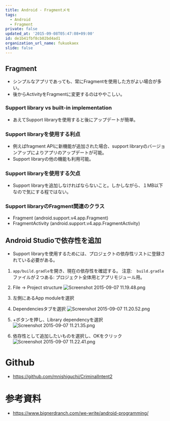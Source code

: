 ```yaml
---
title: Android - Fragmentメモ
tags:
  - Android
  - Fragment
private: false
updated_at: '2015-09-08T05:47:08+09:00'
id: de1b41fbf8cb02bd4ad1
organization_url_name: fukuokaex
slide: false
---
```

## Fragment

- シンプルなアプリであっても、常にFragmentを使用した方がよい場合が多い。
- 後からActivityをFragmentに変更するのはややこしい。

### Support library vs built-in implementation

- あえてSupport libraryを使用すると後にアップデートが簡単。

### Support libraryを使用する利点
- 例えばfragment APIに新機能が追加された場合、support libraryのバージョンアップによりアプリのアップデートが可能。
- Support libraryの他の機能も利用可能。

### Support libraryを使用する欠点
- Support libraryを追加しなければならないこと。しかしながら、１MB以下なので気にする程ではない。

### Support libraryのFragment関連のクラス
- Fragment (android.support.v4.app.Fragment)
- FragmentActivity (android.support.v4.app.FragmentActivity)

## Android Studioで依存性を追加
- Support libraryを使用するためには、プロジェクトの依存性リストに登録されている必要がある。

1. `app/build.gradle`を開き、現在の依存性を確認する。
    注意:　`build.gradle`ファイルが２つある: プロジェクト全体用とアプリモジュール用。
2. File -> Project structure
![Screenshot 2015-09-07 11.19.48.png](https://qiita-image-store.s3.amazonaws.com/0/82804/fbef2831-8bd4-6063-6f93-a8a177f77d97.png)

3. 左側にあるApp moduleを選択
4. Dependenciesタブを選択
![Screenshot 2015-09-07 11.20.52.png](https://qiita-image-store.s3.amazonaws.com/0/82804/5ce888b0-3adb-4278-f924-f0c597e27c10.png)

5. +ボタンを押し、Library dependencyを選択
![Screenshot 2015-09-07 11.21.35.png](https://qiita-image-store.s3.amazonaws.com/0/82804/d94dd5f8-bf5e-e508-9db3-1de2d12cef89.png)

6. 依存性として追加したいものを選択し、OKをクリック
![Screenshot 2015-09-07 11.22.41.png](https://qiita-image-store.s3.amazonaws.com/0/82804/fe150e5f-fc96-bb23-60b5-97ce33d3c6d0.png)

# Github

- https://github.com/mnishiguchi/CriminalIntent2

# 参考資料

- https://www.bignerdranch.com/we-write/android-programming/
